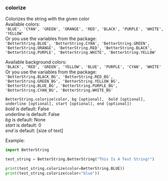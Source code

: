 ### colorize
Colorizes the string with the given color      
Available colors:    
`'BLUE', 'CYAN', 'GREEN', 'ORANGE', 'RED', 'BLACK', 'PURPLE', 'WHITE', 'YELLOW'`            
Or you use the variables from the package:     
`'BetterString.BLUE', 'BetterString.CYAN', 'BetterString.GREEN', 'BetterString.ORANGE', 'BetterString.RED', 'BetterString.BLACK', 'BetterString.PURPLE', 'BetterString.WHITE', 'BetterString.YELLOW'`    

Available background colors:   
`'BLACK', 'RED', 'GREEN', 'YELLOW', 'BLUE', 'PURPLE', 'CYAN', 'WHITE'`    
Or you use the variables from the package:   
`'BetterString.BLACK_BG', 'BetterString.RED_BG', 'BetterString.GREEN_BG', 'BetterString.YELLOW_BG', 'BetterString.BLUE_BG', 'BetterString.PURPLE_BG', 'BetterString.CYAN_BG', 'BetterString.WHITE_BG'`    

`BetterString.colorize(color, bg [optional],  bold [optional], underline [optional], start [optional], end [optional]) `     
_bold_ is default: False   
_underline_ is default: False   
_bg_ is default: None   
_start_ is default: 0   
_end_ is default: [size of text]    

Example:   
```python 
import BetterString

test_string = BetterString.BetterString("This Is A Test String!")

print(test_string.colorize(color=BetterString.BLUE))
print(test_string.colorize(color="blue"))
```
